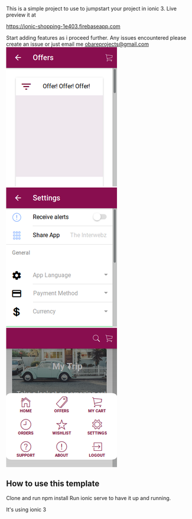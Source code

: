 This is a simple project to use to jumpstart your project in ionic 3.
 Live preview it at 
 
 https://ionic-shopping-1e403.firebaseapp.com

Start adding features as i proceed further. Any issues encountered please create an issue or just email me obareprojects@gmail.com
![alt text](https://github.com/CodeDruid13/Ionic-Shopping-App/raw/master/Screenshot_2019-01-09%20Offers.png)
![alt text](https://github.com/CodeDruid13/Ionic-Shopping-App/raw/master/Screenshot_2019-01-09%20Settings.png)
![alt text](https://github.com/CodeDruid13/Ionic-Shopping-App/raw/master/Screenshot_2019-01-09%20Ionic%20App.png)
## How to use this template
Clone and run npm install
Run ionic serve to have it up and running.

It's using ionic 3


